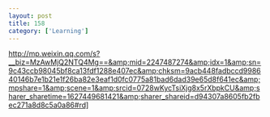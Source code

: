 ```yaml
---
layout: post
title: 158
category: ['Learning']
---
```


http://mp.weixin.qq.com/s?__biz=MzAwMjQ2NTQ4Mg==&amp;mid=2247487274&amp;idx=1&amp;sn=9c43ccb98045bf8ca13fdf1288e407ec&amp;chksm=9acb448fadbccd998640146b7e1b21e1f26ba82e3eaf1d0fc0775a81bad6dad39e65d8f641ec&amp;mpshare=1&amp;scene=1&amp;srcid=0728wKycTsiXjg8x5rXbpkCU&amp;sharer_sharetime=1627449681421&amp;sharer_shareid=d94307a8605fb2fbec271a8d8c5a0a86#rd]


